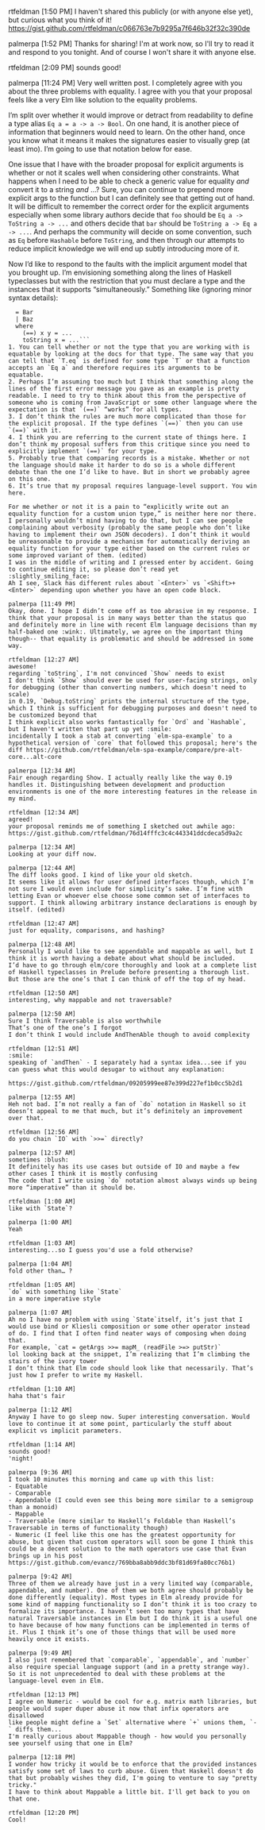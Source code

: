 rtfeldman [1:50 PM]
I haven't shared this publicly (or with anyone else yet), but curious what you think of it! https://gist.github.com/rtfeldman/c066763e7b9295a7f646b32f32c390de

palmerpa [1:52 PM]
Thanks for sharing! I'm at work now, so I'll try to read it and respond to you tonight. And of course I won't share it with anyone else.

rtfeldman [2:09 PM]
sounds good!

palmerpa [11:24 PM]
Very well written post. I completely agree with you about the three problems with equality. I agree with you that your proposal feels like a very Elm like solution to the equality problems.

I’m split over whether it would improve or detract from readability to define a type alias `Eq a = a -> a -> Bool`. On one hand, it is another piece of information that beginners would need to learn. On the other hand, once you know what it means it makes the signatures easier to visually grep (at least imo). I’m going to use that notation below for ease.

One issue that I have with the broader proposal for explicit arguments is whether or not it scales well when considering other constraints. What happens when I need to be able to check a generic value for equality _and_ convert it to a string _and_ …? Sure, you can continue to prepend more explicit args to the function but I can definitely see that getting out of hand. It will be difficult to remember the correct order for the explicit arguments especially when some library authors decide that `foo` should be `Eq a -> ToString a -> ...` and others decide that `bar` should be `ToString a -> Eq a -> ...`. And perhaps the community will decide on some convention, such as `Eq` before `Hashable` before `ToString`, and then through our attempts to reduce implicit knowledge we will end up subtly introducing more of it.

Now I’d like to respond to the faults with the implicit argument model that you brought up. I’m envisioning something along the lines of Haskell typeclasses but with the restriction that you must declare a type and the instances that it supports “simultaneously.” Something like (ignoring minor syntax details):
```type Foo
  = Bar
  | Baz
  where
    (==) x y = ...
    toString x = ...```
1. You can tell whether or not the type that you are working with is equatable by looking at the docs for that type. The same way that you can tell that `T.eq` is defined for some type `T` or that a function accepts an `Eq a` and therefore requires its arguments to be equatable.
2. Perhaps I’m assuming too much but I think that something along the lines of the first error message you gave as an example is pretty readable. I need to try to think about this from the perspective of someone who is coming from JavaScript or some other language where the expectation is that `(==)` “works” for all types.
3. I don’t think the rules are much more complicated than those for the explicit proposal. If the type defines `(==)` then you can use `(==)` with it.
4. I think you are referring to the current state of things here. I don’t think my proposal suffers from this critique since you need to explicitly implement `(==)` for your type.
5. Probably true that comparing records is a mistake. Whether or not the language should make it harder to do so is a whole different debate than the one I’d like to have. But in short we probably agree on this one.
6. It’s true that my proposal requires language-level support. You win here.

For me whether or not it is a pain to “explicitly write out an equality function for a custom union type,” is neither here nor there. I personally wouldn’t mind having to do that, but I can see people complaining about verbosity (probably the same people who don’t like having to implement their own JSON decoders). I don’t think it would be unreasonable to provide a mechanism for automatically deriving an equality function for your type either based on the current rules or some improved variant of them. (edited)
I was in the middle of writing and I pressed enter by accident. Going to continue editing it, so please don’t read yet :slightly_smiling_face:
Ah I see, Slack has different rules about `<Enter>` vs `<Shift>+<Enter>` depending upon whether you have an open code block.

palmerpa [11:49 PM]
Okay, done. I hope I didn’t come off as too abrasive in my response. I think that your proposal is in many ways better than the status quo and definitely more in line with recent Elm language decisions than my half-baked one :wink:. Ultimately, we agree on the important thing though-- that equality is problematic and should be addressed in some way.

rtfeldman [12:27 AM]
awesome!
regarding `toString`, I'm not convinced `Show` needs to exist
I don't think `Show` should ever be used for user-facing strings, only for debugging (other than converting numbers, which doesn't need to scale)
in 0.19, `Debug.toString` prints the internal structure of the type, which I think is sufficient for debugging purposes and doesn't need to be customized beyond that
I think explicit also works fantastically for `Ord` and `Hashable`, but I haven't written that part up yet :smile:
incidentally I took a stab at converting `elm-spa-example` to a hypothetical version of `core` that followed this proposal; here's the diff https://github.com/rtfeldman/elm-spa-example/compare/pre-alt-core...alt-core

palmerpa [12:34 AM]
Fair enough regarding Show. I actually really like the way 0.19 handles it. Distinguishing between development and production environments is one of the more interesting features in the release in my mind.

rtfeldman [12:34 AM]
agreed!
your proposal reminds me of something I sketched out awhile ago: https://gist.github.com/rtfeldman/76d14fffc3c4c443341ddcdeca5d9a2c

palmerpa [12:34 AM]
Looking at your diff now.

palmerpa [12:44 AM]
The diff looks good. I kind of like your old sketch.
It seems like it allows for user defined interfaces though, which I’m not sure I would even include for simplicity’s sake. I’m fine with letting Evan or whoever else choose some common set of interfaces to support. I think allowing arbitrary instance declarations is enough by itself. (edited)

rtfeldman [12:47 AM]
just for equality, comparisons, and hashing?

palmerpa [12:48 AM]
Personally I would like to see appendable and mappable as well, but I think it is worth having a debate about what should be included.
I’d have to go through elm/core thoroughly and look at a complete list of Haskell typeclasses in Prelude before presenting a thorough list. But those are the one’s that I can think of off the top of my head.

rtfeldman [12:50 AM]
interesting, why mappable and not traversable?

palmerpa [12:50 AM]
Sure I think Traversable is also worthwhile
That’s one of the one’s I forgot
I don’t think I would include AndThenAble though to avoid complexity

rtfeldman [12:51 AM]
:smile:
speaking of `andThen` - I separately had a syntax idea...see if you can guess what this would desugar to without any explanation:

https://gist.github.com/rtfeldman/09205999ee87e399d227ef1b0cc5b2d1

palmerpa [12:55 AM]
Heh not bad. I’m not really a fan of `do` notation in Haskell so it doesn’t appeal to me that much, but it’s definitely an improvement over that.

rtfeldman [12:56 AM]
do you chain `IO` with `>>=` directly?

palmerpa [12:57 AM]
sometimes :blush:
It definitely has its use cases but outside of IO and maybe a few other cases I think it is mostly confusing
The code that I write using `do` notation almost always winds up being more “imperative” than it should be.

rtfeldman [1:00 AM]
like with `State`?

palmerpa [1:00 AM]
Yeah

rtfeldman [1:03 AM]
interesting...so I guess you'd use a fold otherwise?

palmerpa [1:04 AM]
fold other than… ?

rtfeldman [1:05 AM]
`do` with something like `State`
in a more imperative style

palmerpa [1:07 AM]
Ah no I have no problem with using `State`itself, it’s just that I would use bind or Kliesli composition or some other operator instead of do. I find that I often find neater ways of composing when doing that.
For example, `cat = getArgs >>= mapM_ (readFile >=> putStr)`
lol looking back at the snippet, I’m realizing that I’m climbing the stairs of the ivory tower
I don’t think that Elm code should look like that necessarily. That’s just how I prefer to write my Haskell.

rtfeldman [1:10 AM]
haha that's fair

palmerpa [1:12 AM]
Anyway I have to go sleep now. Super interesting conversation. Would love to continue it at some point, particularly the stuff about explicit vs implicit parameters.

rtfeldman [1:14 AM]
sounds good!
'night!

palmerpa [9:36 AM]
I took 10 minutes this morning and came up with this list:
- Equatable
- Comparable
- Appendable (I could even see this being more similar to a semigroup than a monoid)
- Mappable
- Traversable (more similar to Haskell’s Foldable than Haskell’s Traversable in terms of functionality though)
- Numeric (I feel like this one has the greatest opportunity for abuse, but given that custom operators will soon be gone I think this could be a decent solution to the math operators use case that Evan brings up in his post https://gist.github.com/evancz/769bba8abb9ddc3bf81d69fa80cc76b1)

palmerpa [9:42 AM]
Three of them we already have just in a very limited way (comparable, appendable, and number). One of them we both agree should probably be done differently (equality). Most types in Elm already provide for some kind of mapping functionality so I don’t think it is too crazy to formalize its importance. I haven’t seen too many types that have natural Traversable instances in Elm but I do think it is a useful one to have because of how many functions can be implemented in terms of it. Plus I think it’s one of those things that will be used more heavily once it exists.

palmerpa [9:49 AM]
I also just remembered that `comparable`, `appendable`, and `number` also require special language support (and in a pretty strange way). So it is not unprecedented to deal with these problems at the language-level even in Elm.

rtfeldman [12:13 PM]
I agree on Numeric - would be cool for e.g. matrix math libraries, but people would super duper abuse it now that infix operators are disallowed
like people might define a `Set` alternative where `+` unions them, `-` diffs them...
I'm really curious about Mappable though - how would you personally see yourself using that one in Elm?

palmerpa [12:18 PM]
I wonder how tricky it would be to enforce that the provided instances satisfy some set of laws to curb abuse. Given that Haskell doesn't do that but probably wishes they did, I'm going to venture to say "pretty tricky."
I have to think about Mappable a little bit. I'll get back to you on that one.

rtfeldman [12:20 PM]
Cool!
